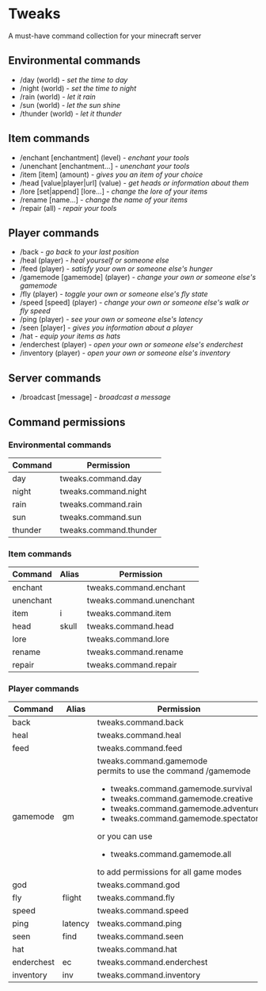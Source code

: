 # Tweaks

A must-have command collection for your minecraft server

## Environmental commands

- /day (world) - *set the time to day*
- /night (world) - *set the time to night*
- /rain (world) - *let it rain*
- /sun (world) - *let the sun shine*
- /thunder (world) - *let it thunder*

## Item commands

- /enchant [enchantment] (level) - *enchant your tools*
- /unenchant [enchantment...] - *unenchant your tools*
- /item [item] (amount) - *gives you an item of your choice*
- /head [value|player|url] (value) - *get heads or information about them*
- /lore [set|append] [lore...] - *change the lore of your items*
- /rename [name...] - *change the name of your items*
- /repair (all) - *repair your tools*

## Player commands

- /back - *go back to your last position*
- /heal (player) - *heal yourself or someone else*
- /feed (player) - *satisfy your own or someone else's hunger*
- /gamemode [gamemode] (player) - *change your own or someone else's gamemode*
- /fly (player) - *toggle your own or someone else's fly state*
- /speed [speed] (player) - *change your own or someone else's walk or fly speed*
- /ping (player) - *see your own or someone else's latency*
- /seen [player] - *gives you information about a player*
- /hat - *equip your items as hats*
- /enderchest (player) - *open your own or someone else's enderchest*
- /inventory (player) - *open your own or someone else's inventory*

## Server commands

- /broadcast [message] - *broadcast a message*

## Command permissions

### Environmental commands

| Command | Permission             |
|---------|------------------------|
| day     | tweaks.command.day     |
| night   | tweaks.command.night   |
| rain    | tweaks.command.rain    |
| sun     | tweaks.command.sun     |
| thunder | tweaks.command.thunder |

### Item commands

| Command   | Alias | Permission               |
|-----------|-------|--------------------------|
| enchant   |       | tweaks.command.enchant   |
| unenchant |       | tweaks.command.unenchant |
| item      | i     | tweaks.command.item      |
| head      | skull | tweaks.command.head      |
| lore      |       | tweaks.command.lore      |
| rename    |       | tweaks.command.rename    |
| repair    |       | tweaks.command.repair    |

### Player commands

| Command    | Alias   | Permission                                                                                                                                                                                                                                                                                                                    | Argument | Permission |
|------------|---------|-------------------------------------------------------------------------------------------------------------------------------------------------------------------------------------------------------------------------------------------------------------------------------------------------------------------------------|----------|------------|
| back       |         | tweaks.command.back                                                                                                                                                                                                                                                                                                           |          |            |
| heal       |         | tweaks.command.heal                                                                                                                                                                                                                                                                                                           | player   | *.others   |
| feed       |         | tweaks.command.feed                                                                                                                                                                                                                                                                                                           | player   | *.others   |
| gamemode   | gm      | tweaks.command.gamemode<br/>permits to use the command /gamemode<ul><li>tweaks.command.gamemode.survival<li>tweaks.command.gamemode.creative</li><li>tweaks.command.gamemode.adventure<li>tweaks.command.gamemode.spectator</ul> or you can use <ul><li>tweaks.command.gamemode.all</ul>to add permissions for all game modes | player   | *.others   |
| god        |         | tweaks.command.god                                                                                                                                                                                                                                                                                                            | player   | *.others   |
| fly        | flight  | tweaks.command.fly                                                                                                                                                                                                                                                                                                            | player   | *.others   |
| speed      |         | tweaks.command.speed                                                                                                                                                                                                                                                                                                          | player   | *.others   |
| ping       | latency | tweaks.command.ping                                                                                                                                                                                                                                                                                                           | player   | *.others   |
| seen       | find    | tweaks.command.seen                                                                                                                                                                                                                                                                                                           |          |            |
| hat        |         | tweaks.command.hat                                                                                                                                                                                                                                                                                                            |          |            |
| enderchest | ec      | tweaks.command.enderchest                                                                                                                                                                                                                                                                                                     | player   | *.others   |
| inventory  | inv     | tweaks.command.inventory                                                                                                                                                                                                                                                                                                      |          |            |
